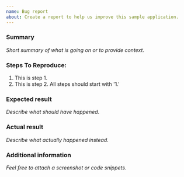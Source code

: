 ```yaml
---
name: Bug report
about: Create a report to help us improve this sample application.
---
```


<!--
NOTICE: Please use the bug report only for reporting bugs on the application itself.

-->

### Summary

_Short summary of what is going on or to provide context_.

### Steps To Reproduce:

1.  This is step 1.
1.  This is step 2. All steps should start with '1.'

### Expected result

_Describe what should have happened_.

### Actual result

_Describe what actually happened instead_.

### Additional information

_Feel free to attach a screenshot or code snippets_.